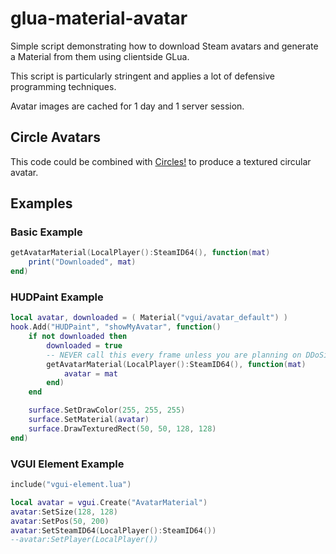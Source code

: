# glua-material-avatar

Simple script demonstrating how to download Steam avatars and generate a Material from them using clientside GLua.

This script is particularly stringent and applies a lot of defensive programming techniques.

Avatar images are cached for 1 day and 1 server session.

## Circle Avatars

This code could be combined with [Circles!](https://github.com/SneakySquid/Circles) to produce a textured circular avatar.

## Examples

### Basic Example

```lua
getAvatarMaterial(LocalPlayer():SteamID64(), function(mat)
	print("Downloaded", mat)
end)
```

### HUDPaint Example

```lua
local avatar, downloaded = ( Material("vgui/avatar_default") )
hook.Add("HUDPaint", "showMyAvatar", function()
	if not downloaded then
		downloaded = true
		-- NEVER call this every frame unless you are planning on DDoSing Steam.
		getAvatarMaterial(LocalPlayer():SteamID64(), function(mat)
			avatar = mat
		end)
	end

	surface.SetDrawColor(255, 255, 255)
	surface.SetMaterial(avatar)
	surface.DrawTexturedRect(50, 50, 128, 128)
end)
```

### VGUI Element Example

```lua
include("vgui-element.lua")

local avatar = vgui.Create("AvatarMaterial")
avatar:SetSize(128, 128)
avatar:SetPos(50, 200)
avatar:SetSteamID64(LocalPlayer():SteamID64())
--avatar:SetPlayer(LocalPlayer())
```
